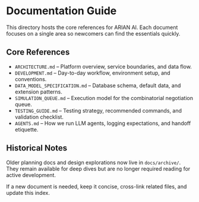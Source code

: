 # Documentation Guide

This directory hosts the core references for ARIAN AI. Each document focuses on a single area so newcomers can find the essentials quickly.

## Core References
- `ARCHITECTURE.md` – Platform overview, service boundaries, and data flow.
- `DEVELOPMENT.md` – Day-to-day workflow, environment setup, and conventions.
- `DATA_MODEL_SPECIFICATION.md` – Database schema, default data, and extension patterns.
- `SIMULATION_QUEUE.md` – Execution model for the combinatorial negotiation queue.
- `TESTING_GUIDE.md` – Testing strategy, recommended commands, and validation checklist.
- `AGENTS.md` – How we run LLM agents, logging expectations, and handoff etiquette.

## Historical Notes
Older planning docs and design explorations now live in `docs/archive/`. They remain available for deep dives but are no longer required reading for active development.

If a new document is needed, keep it concise, cross-link related files, and update this index.
